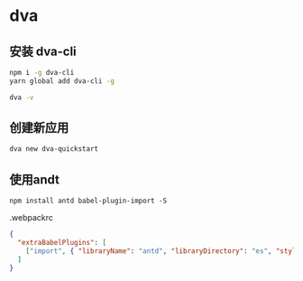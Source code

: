 # dva

## 安装 dva-cli

```sh
npm i -g dva-cli
yarn global add dva-cli -g

dva -v
```

## 创建新应用

```sh
dva new dva-quickstart
```

##  使用andt

```
npm install antd babel-plugin-import -S
```

.webpackrc
```json
{
  "extraBabelPlugins": [
    ["import", { "libraryName": "antd", "libraryDirectory": "es", "style": "css" }]
  ]
}
```